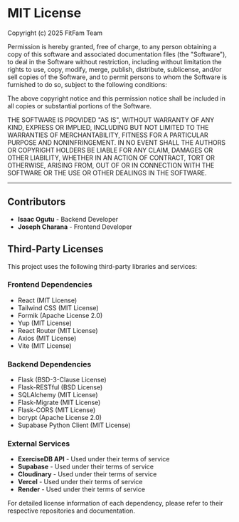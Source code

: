 # MIT License

Copyright (c) 2025 FitFam Team

Permission is hereby granted, free of charge, to any person obtaining a copy
of this software and associated documentation files (the "Software"), to deal
in the Software without restriction, including without limitation the rights
to use, copy, modify, merge, publish, distribute, sublicense, and/or sell
copies of the Software, and to permit persons to whom the Software is
furnished to do so, subject to the following conditions:

The above copyright notice and this permission notice shall be included in all
copies or substantial portions of the Software.

THE SOFTWARE IS PROVIDED "AS IS", WITHOUT WARRANTY OF ANY KIND, EXPRESS OR
IMPLIED, INCLUDING BUT NOT LIMITED TO THE WARRANTIES OF MERCHANTABILITY,
FITNESS FOR A PARTICULAR PURPOSE AND NONINFRINGEMENT. IN NO EVENT SHALL THE
AUTHORS OR COPYRIGHT HOLDERS BE LIABLE FOR ANY CLAIM, DAMAGES OR OTHER
LIABILITY, WHETHER IN AN ACTION OF CONTRACT, TORT OR OTHERWISE, ARISING FROM,
OUT OF OR IN CONNECTION WITH THE SOFTWARE OR THE USE OR OTHER DEALINGS IN THE
SOFTWARE.

---

## Contributors

- **Isaac Ogutu** - Backend Developer
- **Joseph Charana** - Frontend Developer

## Third-Party Licenses

This project uses the following third-party libraries and services:

### Frontend Dependencies
- React (MIT License)
- Tailwind CSS (MIT License)
- Formik (Apache License 2.0)
- Yup (MIT License)
- React Router (MIT License)
- Axios (MIT License)
- Vite (MIT License)

### Backend Dependencies
- Flask (BSD-3-Clause License)
- Flask-RESTful (BSD License)
- SQLAlchemy (MIT License)
- Flask-Migrate (MIT License)
- Flask-CORS (MIT License)
- bcrypt (Apache License 2.0)
- Supabase Python Client (MIT License)

### External Services
- **ExerciseDB API** - Used under their terms of service
- **Supabase** - Used under their terms of service
- **Cloudinary** - Used under their terms of service
- **Vercel** - Used under their terms of service
- **Render** - Used under their terms of service

For detailed license information of each dependency, please refer to their respective repositories and documentation.